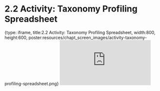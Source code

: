 # 2.2 Activity: Taxonomy Profiling Spreadsheet
 
{type: iframe, title:2.2 Activity: Taxonomy Profiling Spreadsheet, width:800, height:600, poster:resources/chapt_screen_images/activity-taxonomy-profiling-spreadsheet.png}
![](https://vgaysin1.github.io/CURE-MicrobialMysteries-test/activity-taxonomy-profiling-spreadsheet.html)
 

 
